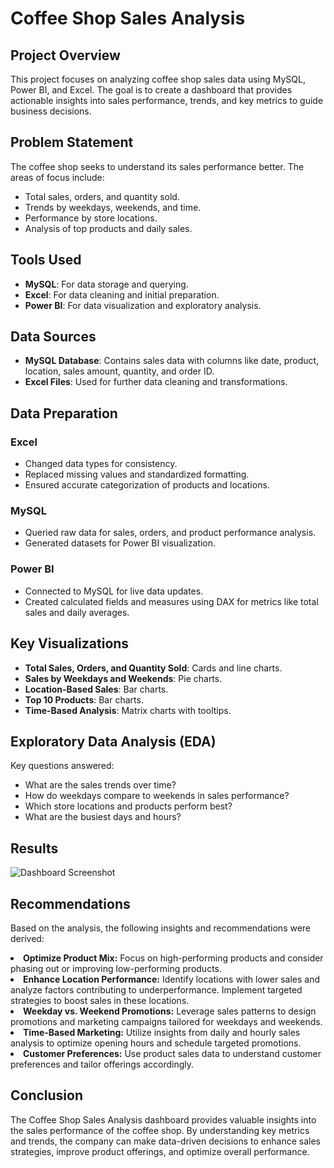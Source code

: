 # Coffee Shop Sales Analysis

## Project Overview
This project focuses on analyzing coffee shop sales data using MySQL, Power BI, and Excel. The goal is to create a dashboard that provides actionable insights into sales performance, trends, and key metrics to guide business decisions.

## Problem Statement
The coffee shop seeks to understand its sales performance better. The areas of focus include:
- Total sales, orders, and quantity sold.
- Trends by weekdays, weekends, and time.
- Performance by store locations.
- Analysis of top products and daily sales.

## Tools Used
- **MySQL**: For data storage and querying.
- **Excel**: For data cleaning and initial preparation.
- **Power BI**: For data visualization and exploratory analysis.

## Data Sources
- **MySQL Database**: Contains sales data with columns like date, product, location, sales amount, quantity, and order ID.
- **Excel Files**: Used for further data cleaning and transformations.

## Data Preparation
### Excel
- Changed data types for consistency.
- Replaced missing values and standardized formatting.
- Ensured accurate categorization of products and locations.

### MySQL
- Queried raw data for sales, orders, and product performance analysis.
- Generated datasets for Power BI visualization.

### Power BI
- Connected to MySQL for live data updates.
- Created calculated fields and measures using DAX for metrics like total sales and daily averages.

## Key Visualizations
- **Total Sales, Orders, and Quantity Sold**: Cards and line charts.
- **Sales by Weekdays and Weekends**: Pie charts.
- **Location-Based Sales**: Bar charts.
- **Top 10 Products**: Bar charts.
- **Time-Based Analysis**: Matrix charts with tooltips.

## Exploratory Data Analysis (EDA)
Key questions answered:
- What are the sales trends over time?
- How do weekdays compare to weekends in sales performance?
- Which store locations and products perform best?
- What are the busiest days and hours?

## Results
![Dashboard Screenshot](https://drive.google.com/file/d/16KpM9z27RL7zH5TojDqSt-5QNRczu-ty/view?usp=drive_link)

## Recommendations

Based on the analysis, the following insights and recommendations were derived:
<li><b>Optimize Product Mix:</b> Focus on high-performing products and consider phasing out or improving low-performing products.</li>
<li><b>Enhance Location Performance:</b> Identify locations with lower sales and analyze factors contributing to underperformance. Implement targeted strategies to boost sales in these locations.</li>
<li><b>Weekday vs. Weekend Promotions:</b> Leverage sales patterns to design promotions and marketing campaigns tailored for weekdays and weekends.</li>
<li><b>Time-Based Marketing:</b> Utilize insights from daily and hourly sales analysis to optimize opening hours and schedule targeted promotions.</li>
<li><b>Customer Preferences:</b> Use product sales data to understand customer preferences and tailor offerings accordingly.</li>

## Conclusion
The Coffee Shop Sales Analysis dashboard provides valuable insights into the sales performance of the coffee shop. By understanding key metrics and trends, the company can make data-driven decisions to enhance sales strategies, improve product offerings, and optimize overall performance.


